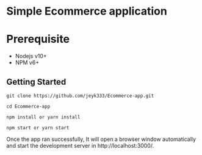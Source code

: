 # Simple Ecommerce application

# Prerequisite

- Nodejs v10+
- NPM v6+

## Getting Started

```
git clone https://github.com/jeyk333/Ecommerce-app.git

cd Ecommerce-app

npm install or yarn install

npm start or yarn start
```

Once the app ran successfully, It will open a browser window automatically and start the development server in http://localhost:3000/.
